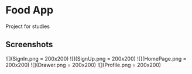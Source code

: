 # Food App
Project for studies

## Screenshots

![](SignIn.png = 200x200)
![](SignUp.png = 200x200)
![](HomePage.png = 200x200)
![](Drawer.png = 200x200)
![](Profile.png = 200x200)

